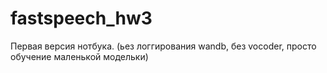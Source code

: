 # fastspeech_hw3

Первая версия нотбука. (ьез логгирования wandb, без vocoder, просто обучение маленькой модельки)
